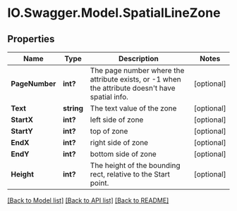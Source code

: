 # IO.Swagger.Model.SpatialLineZone
## Properties

Name | Type | Description | Notes
------------ | ------------- | ------------- | -------------
**PageNumber** | **int?** | The page number where the attribute exists, or -1 when the attribute doesn&#39;t have spatial info. | [optional] 
**Text** | **string** | The text value of the zone | [optional] 
**StartX** | **int?** | left side of zone | [optional] 
**StartY** | **int?** | top of zone | [optional] 
**EndX** | **int?** | right side of zone | [optional] 
**EndY** | **int?** | bottom side of zone | [optional] 
**Height** | **int?** | The height of the bounding rect, relative to the Start point. | [optional] 

[[Back to Model list]](../README.md#documentation-for-models) [[Back to API list]](../README.md#documentation-for-api-endpoints) [[Back to README]](../README.md)

